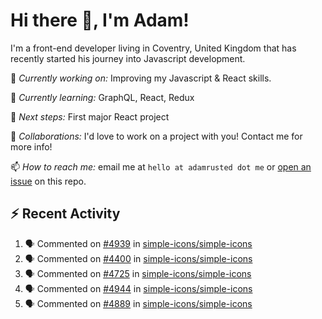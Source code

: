 # Hi there 👋, I'm Adam!

I'm a front-end developer living in Coventry, United Kingdom that has recently started his journey into Javascript development.

🔨 *Currently working on:* Improving my Javascript & React skills.

🌱 *Currently learning:* GraphQL, React, Redux

🎯 *Next steps:* First major React project

🤝 *Collaborations:* I'd love to work on a project with you! Contact me for more info!

📫 *How to reach me:* email me at `hello at adamrusted dot me` or [open an issue](https://github.com/adamrusted/adamrusted/issues/new) on this repo.

## :zap: Recent Activity
<!--START_SECTION:activity-->
1. 🗣 Commented on [#4939](https://github.com/simple-icons/simple-icons/issues/4939) in [simple-icons/simple-icons](https://github.com/simple-icons/simple-icons)
2. 🗣 Commented on [#4400](https://github.com/simple-icons/simple-icons/issues/4400) in [simple-icons/simple-icons](https://github.com/simple-icons/simple-icons)
3. 🗣 Commented on [#4725](https://github.com/simple-icons/simple-icons/issues/4725) in [simple-icons/simple-icons](https://github.com/simple-icons/simple-icons)
4. 🗣 Commented on [#4944](https://github.com/simple-icons/simple-icons/issues/4944) in [simple-icons/simple-icons](https://github.com/simple-icons/simple-icons)
5. 🗣 Commented on [#4889](https://github.com/simple-icons/simple-icons/issues/4889) in [simple-icons/simple-icons](https://github.com/simple-icons/simple-icons)
<!--END_SECTION:activity-->

